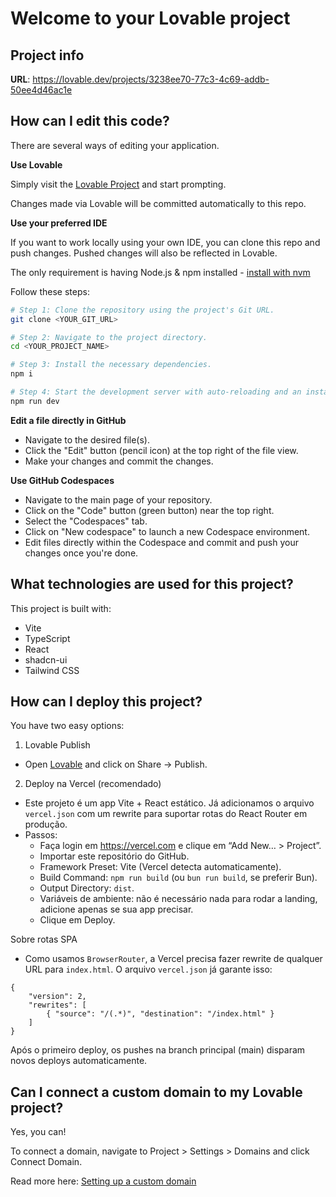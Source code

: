 # Welcome to your Lovable project

## Project info

**URL**: https://lovable.dev/projects/3238ee70-77c3-4c69-addb-50ee4d46ac1e

## How can I edit this code?

There are several ways of editing your application.

**Use Lovable**

Simply visit the [Lovable Project](https://lovable.dev/projects/3238ee70-77c3-4c69-addb-50ee4d46ac1e) and start prompting.

Changes made via Lovable will be committed automatically to this repo.

**Use your preferred IDE**

If you want to work locally using your own IDE, you can clone this repo and push changes. Pushed changes will also be reflected in Lovable.

The only requirement is having Node.js & npm installed - [install with nvm](https://github.com/nvm-sh/nvm#installing-and-updating)

Follow these steps:

```sh
# Step 1: Clone the repository using the project's Git URL.
git clone <YOUR_GIT_URL>

# Step 2: Navigate to the project directory.
cd <YOUR_PROJECT_NAME>

# Step 3: Install the necessary dependencies.
npm i

# Step 4: Start the development server with auto-reloading and an instant preview.
npm run dev
```

**Edit a file directly in GitHub**

- Navigate to the desired file(s).
- Click the "Edit" button (pencil icon) at the top right of the file view.
- Make your changes and commit the changes.

**Use GitHub Codespaces**

- Navigate to the main page of your repository.
- Click on the "Code" button (green button) near the top right.
- Select the "Codespaces" tab.
- Click on "New codespace" to launch a new Codespace environment.
- Edit files directly within the Codespace and commit and push your changes once you're done.

## What technologies are used for this project?

This project is built with:

- Vite
- TypeScript
- React
- shadcn-ui
- Tailwind CSS

## How can I deploy this project?

You have two easy options:

1) Lovable Publish
- Open [Lovable](https://lovable.dev/projects/3238ee70-77c3-4c69-addb-50ee4d46ac1e) and click on Share -> Publish.

2) Deploy na Vercel (recomendado)
- Este projeto é um app Vite + React estático. Já adicionamos o arquivo `vercel.json` com um rewrite para suportar rotas do React Router em produção.
- Passos:
	- Faça login em https://vercel.com e clique em “Add New… > Project”.
	- Importar este repositório do GitHub.
	- Framework Preset: Vite (Vercel detecta automaticamente).
	- Build Command: `npm run build` (ou `bun run build`, se preferir Bun).
	- Output Directory: `dist`.
	- Variáveis de ambiente: não é necessário nada para rodar a landing, adicione apenas se sua app precisar.
	- Clique em Deploy.

Sobre rotas SPA
- Como usamos `BrowserRouter`, a Vercel precisa fazer rewrite de qualquer URL para `index.html`. O arquivo `vercel.json` já garante isso:

```
{
	"version": 2,
	"rewrites": [
		{ "source": "/(.*)", "destination": "/index.html" }
	]
}
```

Após o primeiro deploy, os pushes na branch principal (main) disparam novos deploys automaticamente.

## Can I connect a custom domain to my Lovable project?

Yes, you can!

To connect a domain, navigate to Project > Settings > Domains and click Connect Domain.

Read more here: [Setting up a custom domain](https://docs.lovable.dev/features/custom-domain#custom-domain)
